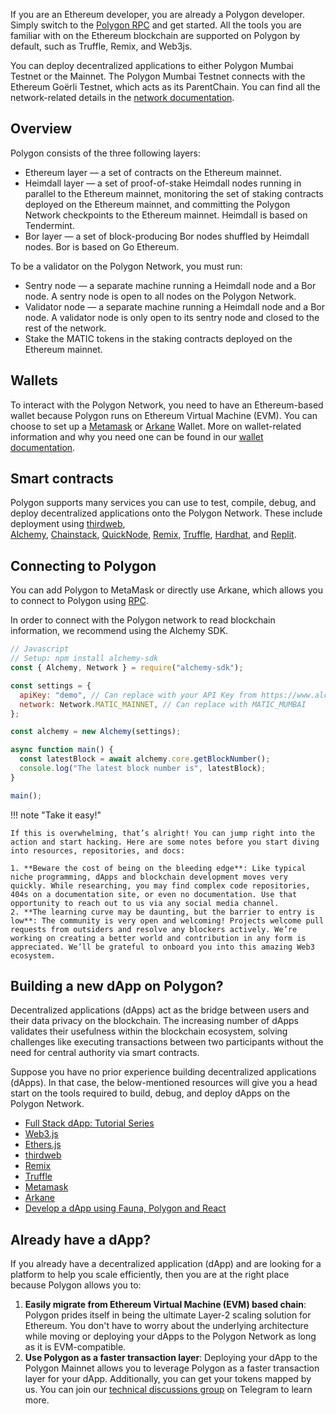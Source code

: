 If you are an Ethereum developer, you are already a Polygon developer. Simply switch to the [Polygon RPC](https://polygon-rpc.com/) and get started. All the tools you are familiar with on the Ethereum blockchain are supported on Polygon by default, such as Truffle, Remix, and Web3js.

You can deploy decentralized applications to either Polygon Mumbai Testnet or the Mainnet. The Polygon Mumbai Testnet connects with the Ethereum Goërli Testnet, which acts as its ParentChain. You can find all the network-related details in the [network documentation](https://github.com/0xPolygon/wiki/blob/master/docs/operate/network.md).

## Overview

Polygon consists of the three following layers:

- Ethereum layer — a set of contracts on the Ethereum mainnet.
- Heimdall layer — a set of proof-of-stake Heimdall nodes running in parallel to the Ethereum mainnet, monitoring the set of staking contracts deployed on the Ethereum mainnet, and committing the Polygon Network checkpoints to the Ethereum mainnet. Heimdall is based on Tendermint.
- Bor layer — a set of block-producing Bor nodes shuffled by Heimdall nodes. Bor is based on Go Ethereum.

To be a validator on the Polygon Network, you must run:

- Sentry node — a separate machine running a Heimdall node and a Bor node. A sentry node is open to all nodes on the Polygon Network.
- Validator node — a separate machine running a Heimdall node and a Bor node. A validator node is only open to its sentry node and closed to the rest of the network.
- Stake the MATIC tokens in the staking contracts deployed on the Ethereum mainnet.


## Wallets

To interact with the Polygon Network, you need to have an Ethereum-based wallet because Polygon runs on Ethereum Virtual Machine (EVM). You can choose to set up a [Metamask](https://github.com/0xPolygon/wiki/blob/master/docs/tools/wallets/metamask/overview.md) or [Arkane](https://github.com/0xPolygon/wiki/blob/master/docs/develop/wallets/arkane/intro_arkane.md) Wallet. More on wallet-related information and why you need one can be found in our [wallet documentation](https://docs.polygon.technology/docs/develop/wallets/getting-started).

## Smart contracts

Polygon supports many services you can use to test, compile, debug, and deploy decentralized applications onto the Polygon Network. These include deployment using [thirdweb](https://github.com/0xPolygon/wiki/blob/master/docs/develop/thirdweb.md), [Alchemy](https://github.com/0xPolygon/wiki/blob/master/docs/develop/alchemy.md), [Chainstack](https://github.com/0xPolygon/wiki/blob/master/docs/develop/chainstack.md), [QuickNode](https://github.com/0xPolygon/wiki/blob/master/docs/develop/quicknode.md), [Remix](https://github.com/0xPolygon/wiki/blob/master/docs/develop/remix.md), [Truffle](https://github.com/0xPolygon/wiki/blob/master/docs/develop/truffle.md), [Hardhat](https://github.com/0xPolygon/wiki/blob/master/docs/develop/hardhat.md), and [Replit](https://github.com/0xPolygon/wiki/blob/master/docs/develop/replit.md).

## Connecting to Polygon

You can add Polygon to MetaMask or directly use Arkane, which allows you to connect to Polygon using [RPC](https://docs.polygon.technology/docs/tools/wallets/metamask/config-polygon-on-metamask/).

In order to connect with the Polygon network to read blockchain information, we recommend using the Alchemy SDK.

```js
// Javascript
// Setup: npm install alchemy-sdk
const { Alchemy, Network } = require("alchemy-sdk");

const settings = {
  apiKey: "demo", // Can replace with your API Key from https://www.alchemy.com
  network: Network.MATIC_MAINNET, // Can replace with MATIC_MUMBAI
};

const alchemy = new Alchemy(settings);

async function main() {
  const latestBlock = await alchemy.core.getBlockNumber();
  console.log("The latest block number is", latestBlock);
}

main();
```

!!! note "Take it easy!"

    If this is overwhelming, that’s alright! You can jump right into the action and start hacking. Here are some notes before you start diving into resources, repositories, and docs:

    1. **Beware the cost of being on the bleeding edge**: Like typical niche programming, dApps and blockchain development moves very quickly. While researching, you may find complex code repositories, 404s on a documentation site, or even no documentation. Use that opportunity to reach out to us via any social media channel.
    2. **The learning curve may be daunting, but the barrier to entry is low**: The community is very open and welcoming! Projects welcome pull requests from outsiders and resolve any blockers actively. We’re working on creating a better world and contribution in any form is appreciated. We’ll be grateful to onboard you into this amazing Web3 ecosystem.

## Building a new dApp on Polygon?

Decentralized applications (dApps) act as the bridge between users and their data privacy on the blockchain. The increasing number of dApps validates their usefulness within the blockchain ecosystem, solving challenges like executing transactions between two participants without the need for central authority via smart contracts.

Suppose you have no prior experience building decentralized applications (dApps). In that case, the below-mentioned resources will give you a head start on the tools required to build, debug, and deploy dApps on the Polygon Network.

- [Full Stack dApp: Tutorial Series](https://kauri.io/full-stack-dapp-tutorial-series/5b8e401ee727370001c942e3/c)
- [Web3.js](https://www.dappuniversity.com/articles/web3-js-intro)
- [Ethers.js](https://docs.ethers.io/v5/)
- [thirdweb](https://portal.thirdweb.com)
- [Remix](https://docs.polygon.technology/docs/develop/remix/)
- [Truffle](https://docs.polygon.technology/docs/develop/truffle)
- [Metamask](https://docs.polygon.technology/docs/tools/wallets/metamask/overview)
- [Arkane](https://docs.polygon.technology/docs/develop/wallets/arkane/intro)
- [Develop a dApp using Fauna, Polygon and React](https://docs.polygon.technology/docs/develop/dapp-fauna-polygon-react)

## Already have a dApp?

If you already have a decentralized application (dApp) and are looking for a platform to help you scale efficiently, then you are at the right place because Polygon allows you to:

1. **Easily migrate from Ethereum Virtual Machine (EVM) based chain**: Polygon prides itself in being the ultimate Layer-2 scaling solution for Ethereum. You don't have to worry about the underlying architecture while moving or deploying your dApps to the Polygon Network as long as it is EVM-compatible.
2. **Use Polygon as a faster transaction layer**: Deploying your dApp to the Polygon Mainnet allows you to leverage Polygon as a faster transaction layer for your dApp. Additionally, you can get your tokens mapped by us. You can join our [technical discussions group](http://bit.ly/matic-technical-group) on Telegram to learn more.

